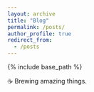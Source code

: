```yaml
---
layout: archive
title: "Blog"
permalink: /posts/
author_profile: true
redirect_from:
  - /posts
---
```


{% include base_path %}

☕ Brewing amazing things.
